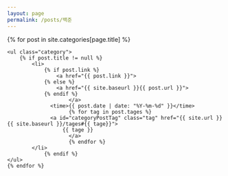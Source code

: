 ```yaml
---
layout: page
permalink: /posts/백준
---
```


{% for post in site.categories[page.title] %}

	<ul class="category">
	    {% if post.title != null %}
	    	<li>
	            {% if post.link %}
	            	<a href="{{ post.link }}">
	            {% else %}
	             	<a href="{{ site.baseurl }}{{ post.url }}">
	            {% endif %}
	                    </a>
	              <time>{{ post.date | date: "%Y-%m-%d" }}</time>
	                    {% for tag in post.tages %}
	              <a id="categoryPostTag" class="tag" href="{{ site.url }}{{ site.baseurl }}/tages#{{ tage}}">
	                  {{ tage }}
	                    </a>
	                    {% endfor %}
	    	</li>
	            {% endif %}
	</ul>
	{% endfor %}


